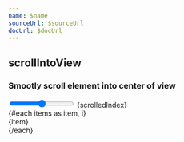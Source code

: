 ```yaml
---
name: $name
sourceUrl: $sourceUrl
docUrl: $docUrl
---
```


<script lang="ts">
	import Preview from '$lib/components/Preview.svelte';

	import { scrollIntoView } from '$lib/actions/scroll';

  const itemCount = 20;
  const items = Array.from({ length: itemCount }).map((_, i) => `Item: ${i}`)
  let scrolledIndex = 0;
</script>

## scrollIntoView

### Smootly scroll element into center of view

<Preview>
  <input type="range" bind:value={scrolledIndex} min={0} max={itemCount - 1} /> {scrolledIndex}
  <div class="h-40 overflow-auto border rounded">
    {#each items as item, i}
      <div
        use:scrollIntoView={{ condition: scrolledIndex === i }}
        class:bg-gray-200={scrolledIndex === i}
      >
        {item}
      </div>
    {/each}
  </div>
</Preview>
